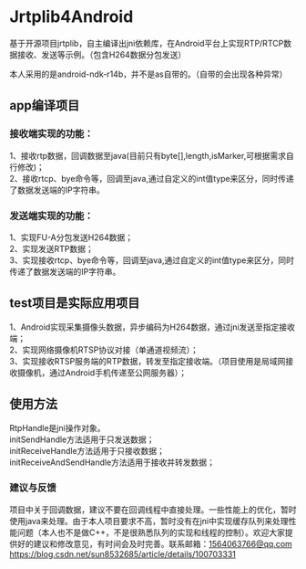 # Jrtplib4Android
基于开源项目jrtplib，自主编译出jni依赖库，在Android平台上实现RTP/RTCP数据接收、发送等示例。（包含H264数据分包发送）

本人采用的是android-ndk-r14b，并不是as自带的。（自带的会出现各种异常）

## app编译项目
### 接收端实现的功能：
  1、接收rtp数据，回调数据至java(目前只有byte[],length,isMarker,可根据需求自行修改)；<br>
  2、接收rtcp、bye命令等，回调至java,通过自定义的int值type来区分，同时传递了数据发送端的IP字符串。
  
### 发送端实现的功能：
  1、实现FU-A分包发送H264数据；<br>
  2、实现发送RTP数据；<br>
  3、实现接收rtcp、bye命令等，回调至java,通过自定义的int值type来区分，同时传递了数据发送端的IP字符串。
  
## test项目是实际应用项目
  1、Android实现采集摄像头数据，异步编码为H264数据，通过jni发送至指定接收端；<br>
  2、实现网络摄像机RTSP协议对接（单通道视频流）；<br>
  3、实现接收RTSP服务端的RTP数据，转发至指定接收端。（项目使用是局域网接收摄像机，通过Android手机传递至公网服务器）；
  
## 使用方法
  RtpHandle是jni操作对象。<br>
    initSendHandle方法适用于只发送数据；<br>
    initReceiveHandle方法适用于只接收数据；<br>
    initReceiveAndSendHandle方法适用于接收并转发数据；
    
### 建议与反馈
   项目中关于回调数据，建议不要在回调线程中直接处理。一些性能上的优化，暂时使用java来处理。由于本人项目要求不高，暂时没有在jni中实现缓存队列来处理性能问题（本人也不是做C++，不是很熟悉队列的实现和线程的控制）。欢迎大家提供好的建议和修改意见，有时间会及时完善。联系邮箱：1564063766@qq.com
   https://blog.csdn.net/sun8532685/article/details/100703331
